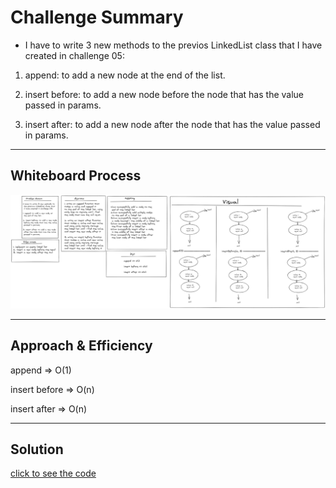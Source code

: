 # Challenge Summary
<!-- Description of the challenge -->

- I have to write 3 new methods to the previos LinkedList class that I have created in challenge 05: 

1. append: to add a new node at the end of the list.

2. insert before: to add a new node before the node that has the value passed in params.

3. insert after: to add a new node after the node that has the value passed in params.

---

## Whiteboard Process
<!-- Embedded whiteboard image -->
![ch06](../../img/linked-list-insertions.png)

---

## Approach & Efficiency
<!-- What approach did you take? Why? What is the Big O space/time for this approach? -->

append => O(1)

insert before => O(n)

insert after => O(n)


---

## Solution
<!-- Show how to run your code, and examples of it in action -->

[click to see the code](./code-challenges/)